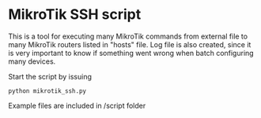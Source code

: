 # MikroTik SSH script

This is a tool for executing many MikroTik commands from external file to many MikroTik routers listed in "hosts" file. Log file is also created, since it is very important to know if something went wrong when batch configuring many devices.

Start the script by issuing

    python mikrotik_ssh.py

Example files are included in   /script folder
